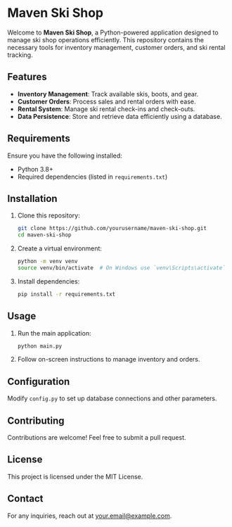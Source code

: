 # Maven Ski Shop

Welcome to **Maven Ski Shop**, a Python-powered application designed to manage ski shop operations efficiently. This repository contains the necessary tools for inventory management, customer orders, and ski rental tracking.

## Features
- **Inventory Management**: Track available skis, boots, and gear.
- **Customer Orders**: Process sales and rental orders with ease.
- **Rental System**: Manage ski rental check-ins and check-outs.
- **Data Persistence**: Store and retrieve data efficiently using a database.

## Requirements
Ensure you have the following installed:
- Python 3.8+
- Required dependencies (listed in `requirements.txt`)

## Installation
1. Clone this repository:
   ```bash
   git clone https://github.com/yourusername/maven-ski-shop.git
   cd maven-ski-shop
   ```
2. Create a virtual environment:
   ```bash
   python -m venv venv
   source venv/bin/activate  # On Windows use `venv\Scripts\activate`
   ```
3. Install dependencies:
   ```bash
   pip install -r requirements.txt
   ```

## Usage
1. Run the main application:
   ```bash
   python main.py
   ```
2. Follow on-screen instructions to manage inventory and orders.

## Configuration
Modify `config.py` to set up database connections and other parameters.

## Contributing
Contributions are welcome! Feel free to submit a pull request.

## License
This project is licensed under the MIT License.

## Contact
For any inquiries, reach out at [your.email@example.com](mailto:your.email@example.com).

